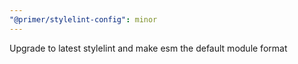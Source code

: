 ```yaml
---
"@primer/stylelint-config": minor
---
```


Upgrade to latest stylelint and make esm the default module format
